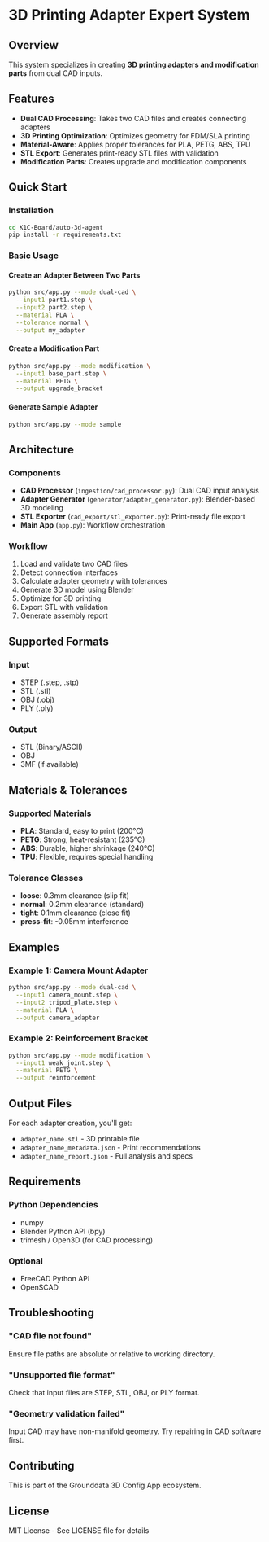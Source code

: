# 3D Printing Adapter Expert System

## Overview
This system specializes in creating **3D printing adapters and modification parts** from dual CAD inputs.

## Features
- **Dual CAD Processing**: Takes two CAD files and creates connecting adapters
- **3D Printing Optimization**: Optimizes geometry for FDM/SLA printing
- **Material-Aware**: Applies proper tolerances for PLA, PETG, ABS, TPU
- **STL Export**: Generates print-ready STL files with validation
- **Modification Parts**: Creates upgrade and modification components

## Quick Start

### Installation
```bash
cd K1C-Board/auto-3d-agent
pip install -r requirements.txt
```

### Basic Usage

#### Create an Adapter Between Two Parts
```bash
python src/app.py --mode dual-cad \
  --input1 part1.step \
  --input2 part2.step \
  --material PLA \
  --tolerance normal \
  --output my_adapter
```

#### Create a Modification Part
```bash
python src/app.py --mode modification \
  --input1 base_part.step \
  --material PETG \
  --output upgrade_bracket
```

#### Generate Sample Adapter
```bash
python src/app.py --mode sample
```

## Architecture

### Components
- **CAD Processor** (`ingestion/cad_processor.py`): Dual CAD input analysis
- **Adapter Generator** (`generator/adapter_generator.py`): Blender-based 3D modeling
- **STL Exporter** (`cad_export/stl_exporter.py`): Print-ready file export
- **Main App** (`app.py`): Workflow orchestration

### Workflow
1. Load and validate two CAD files
2. Detect connection interfaces
3. Calculate adapter geometry with tolerances
4. Generate 3D model using Blender
5. Optimize for 3D printing
6. Export STL with validation
7. Generate assembly report

## Supported Formats

### Input
- STEP (.step, .stp)
- STL (.stl)
- OBJ (.obj)
- PLY (.ply)

### Output
- STL (Binary/ASCII)
- OBJ
- 3MF (if available)

## Materials & Tolerances

### Supported Materials
- **PLA**: Standard, easy to print (200°C)
- **PETG**: Strong, heat-resistant (235°C)
- **ABS**: Durable, higher shrinkage (240°C)
- **TPU**: Flexible, requires special handling

### Tolerance Classes
- **loose**: 0.3mm clearance (slip fit)
- **normal**: 0.2mm clearance (standard)
- **tight**: 0.1mm clearance (close fit)
- **press-fit**: -0.05mm interference

## Examples

### Example 1: Camera Mount Adapter
```bash
python src/app.py --mode dual-cad \
  --input1 camera_mount.step \
  --input2 tripod_plate.step \
  --material PLA \
  --output camera_adapter
```

### Example 2: Reinforcement Bracket
```bash
python src/app.py --mode modification \
  --input1 weak_joint.step \
  --material PETG \
  --output reinforcement
```

## Output Files

For each adapter creation, you'll get:
- `adapter_name.stl` - 3D printable file
- `adapter_name_metadata.json` - Print recommendations
- `adapter_name_report.json` - Full analysis and specs

## Requirements

### Python Dependencies
- numpy
- Blender Python API (bpy)
- trimesh / Open3D (for CAD processing)

### Optional
- FreeCAD Python API
- OpenSCAD

## Troubleshooting

### "CAD file not found"
Ensure file paths are absolute or relative to working directory.

### "Unsupported file format"
Check that input files are STEP, STL, OBJ, or PLY format.

### "Geometry validation failed"
Input CAD may have non-manifold geometry. Try repairing in CAD software first.

## Contributing
This is part of the Grounddata 3D Config App ecosystem.

## License
MIT License - See LICENSE file for details
